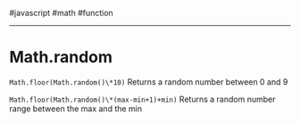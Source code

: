 #javascript #math #function

---

# Math.random


`Math.floor(Math.random()\*10)`
Returns a random number between 0 and 9

`Math.floor(Math.random()\*(max-min+1)+min)`
Returns a random number range between the max and the min

